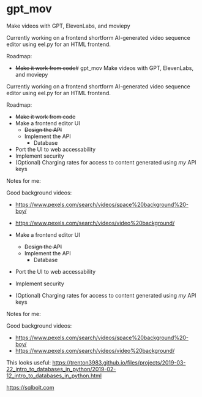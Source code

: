 # gpt_mov
Make videos with GPT, ElevenLabs, and moviepy

Currently working on a frontend shortform AI-generated video sequence editor using eel.py for an HTML frontend.

Roadmap:
- ~~Make it work from code~~# gpt_mov
Make videos with GPT, ElevenLabs, and moviepy

Currently working on a frontend shortform AI-generated video sequence editor using eel.py for an HTML frontend.

Roadmap:
- ~~Make it work from code~~
- Make a frontend editor UI
    - ~~Design the API~~
    - Implement the API
        - Database
- Port the UI to web accessability
- Implement security
- (Optional) Charging rates for access to content generated using _my_ API keys


Notes for me:

Good background videos: 
 - https://www.pexels.com/search/videos/space%20background%20-boy/
 - https://www.pexels.com/search/videos/video%20background/

- Make a frontend editor UI
    - ~~Design the API~~
    - Implement the API
        - Database
- Port the UI to web accessability
- Implement security
- (Optional) Charging rates for access to content generated using _my_ API keys


Notes for me:

Good background videos: 
 - https://www.pexels.com/search/videos/space%20background%20-boy/
 - https://www.pexels.com/search/videos/video%20background/

This looks useful:
https://trenton3983.github.io/files/projects/2019-03-22_intro_to_databases_in_python/2019-02-12_intro_to_databases_in_python.html

https://sqlbolt.com